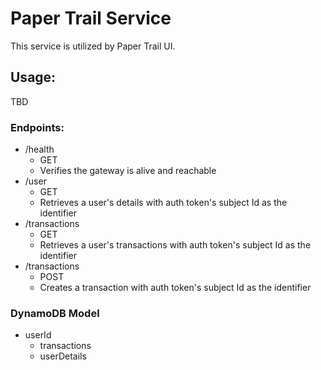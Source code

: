# Paper Trail Service

This service is utilized by Paper Trail UI.

## Usage:

TBD

### Endpoints:

- /health
  - GET
  - Verifies the gateway is alive and reachable
- /user
  - GET
  - Retrieves a user's details with auth token's subject Id as the identifier
- /transactions
  - GET
  - Retrieves a user's transactions with auth token's subject Id as the identifier
- /transactions
  - POST
  - Creates a transaction with auth token's subject Id as the identifier

### DynamoDB Model

- userId
  - transactions
  - userDetails

